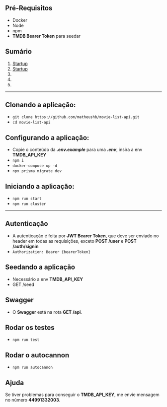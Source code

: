 
## Pré-Requisitos
- Docker
- Node
- npm
- **TMDB Bearer Token** para seedar

## Sumário
1. [Startup](/clonando-a-aplicação)
2. [Startup](clonando-a-aplicação)
2. 
3. 
4. 

---
## Clonando a aplicação:
- `git clone https://github.com/matheushb/movie-list-api.git`
- `cd movie-list-api`

## Configurando a aplicação:
- Copie o conteúdo da **_.env.example_** para uma **_.env_**, insira a env **TMDB_API_KEY**
- `npm i`
- `docker-compose up -d`
- `npx prisma migrate dev`

## Iniciando a aplicação:
- `npm run start`
- `npm run cluster`

---

## Autenticação
- A autenticação é feita por **JWT Bearer Token**, que deve ser enviado no header em todas as requisições, exceto **POST /user** e **POST /auth/signin**
- ```Authorization: Bearer {bearerToken}```

## Seedando a aplicação
- Necessário a env **TMDB_API_KEY**
- GET /seed

## Swagger
- O **Swagger** está na rota **GET /api**.

## Rodar os testes
- `npm run test`

## Rodar o autocannon
- `npm run autocannon`

## Ajuda 
Se tiver problemas para conseguir o **TMDB_API_KEY**, me envie mensagem no número **44991332003**.




